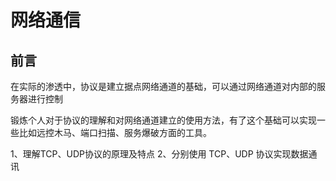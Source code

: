 # 网络通信

## 前言

在实际的渗透中，协议是建立据点网络通道的基础，可以通过网络通道对内部的服务器进行控制

锻炼个人对于协议的理解和对网络通道建立的使用方法，有了这个基础可以实现一些比如远控木马、端口扫描、服务爆破方面的工具。

1、理解TCP、UDP协议的原理及特点
2、分别使用 TCP、UDP 协议实现数据通讯